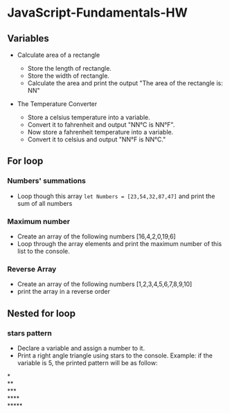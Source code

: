 # JavaScript-Fundamentals-HW

## Variables
- Calculate area of a rectangle
    - Store the length of rectangle. 
    - Store the width of rectangle.
    - Calculate the area and print the output "The area of the rectangle is: NN" 
    
- The Temperature Converter  
    - Store a celsius temperature into a variable.
    - Convert it to fahrenheit and output "NN°C is NN°F".
    - Now store a fahrenheit temperature into a variable.
    - Convert it to celsius and output "NN°F is NN°C."

## For loop
### Numbers' summations
* Loop though this array `let Numbers = [23,54,32,87,47]` and print the sum of all numbers

### Maximum number
- Create an array of the following numbers [16,4,2,0,19,6]
- Loop through the array elements and print the maximum number of this list to the console.

### Reverse Array 
- Create an array of the following numbers [1,2,3,4,5,6,7,8,9,10]
- print the array in a reverse order


## Nested for loop


### stars pattern
- Declare a variable and assign a number to it.
- Print a right angle triangle using stars to the console. Example: if the variable is 5, the printed pattern will be as follow:

\* <br>
\** <br>
\*** <br>
\**** <br>
\***** <br>

